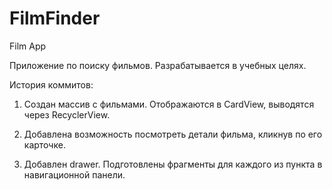 # FilmFinder
Film App

Приложение по поиску фильмов. Разрабатывается в учебных целях.

История коммитов:

001. Создан массив с фильмами. Отображаются в CardView, выводятся через RecyclerView.

002. Добавлена возможность посмотреть детали фильма, кликнув по его карточке.

003. Добавлен drawer. Подготовлены фрагменты для каждого из пункта в навигационной панели.
